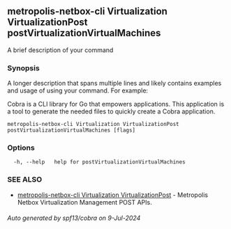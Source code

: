 ## metropolis-netbox-cli Virtualization VirtualizationPost postVirtualizationVirtualMachines

A brief description of your command

### Synopsis

A longer description that spans multiple lines and likely contains examples
and usage of using your command. For example:

Cobra is a CLI library for Go that empowers applications.
This application is a tool to generate the needed files
to quickly create a Cobra application.

```
metropolis-netbox-cli Virtualization VirtualizationPost postVirtualizationVirtualMachines [flags]
```

### Options

```
  -h, --help   help for postVirtualizationVirtualMachines
```

### SEE ALSO

* [metropolis-netbox-cli Virtualization VirtualizationPost]()	 - Metropolis Netbox Virtualization Management POST APIs.

###### Auto generated by spf13/cobra on 9-Jul-2024
